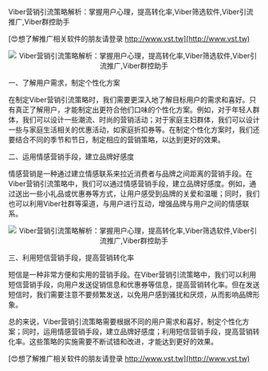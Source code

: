 Viber营销引流策略解析：掌握用户心理，提高转化率,Viber筛选软件,Viber引流推广,Viber群控助手

[😍想了解推广相关软件的朋友请登录 http://www.vst.tw](http://www.vst.tw)

 <center><img src="https://vst.tw/MP4/tuiguang/png/1.png" alt="Viber营销引流策略解析：掌握用户心理，提高转化率,Viber筛选软件,Viber引流推广,Viber群控助手"></center>

一、了解用户需求，制定个性化方案

在制定Viber营销引流策略时，我们需要更深入地了解目标用户的需求和喜好。只有真正了解用户，才能制定出更符合他们口味的个性化方案。例如，对于年轻人群体，我们可以设计一些潮流、时尚的营销活动；对于家庭主妇群体，我们可以设计一些与家庭生活相关的优惠活动，如家庭折扣券等。在制定个性化方案时，我们还要结合不同的季节和节日，制定相应的营销策略，以达到更好的效果。

二、运用情感营销手段，建立品牌好感度

情感营销是一种通过建立情感联系来拉近消费者与品牌之间距离的营销手段。在Viber营销引流策略中，我们可以通过情感营销手段，建立品牌好感度。例如，通过送出一些小礼品或优惠券等方式，让用户感受到品牌的关爱和温暖；同时，我们也可以利用Viber社群等渠道，与用户进行互动，增强品牌与用户之间的情感联系。

 <center><img src="https://vst.tw/MP4/tuiguang/png/3.png" alt="Viber营销引流策略解析：掌握用户心理，提高转化率,Viber筛选软件,Viber引流推广,Viber群控助手"></center>

三、利用短信营销手段，提高营销转化率

短信是一种非常方便和实用的营销手段。在Viber营销引流策略中，我们可以利用短信营销手段，向用户发送促销信息和优惠券等信息，提高营销转化率。但在发送短信时，我们需要注意不要频繁发送，以免用户感到骚扰和厌烦，从而影响品牌形象。

总的来说，Viber营销引流策略需要根据不同的用户需求和喜好，制定个性化方案；同时，运用情感营销手段，建立品牌好感度；利用短信营销手段，提高营销转化率。这些策略的实施需要不断试错和改进，才能达到更好的效果。

[😍想了解推广相关软件的朋友请登录 http://www.vst.tw](http://www.vst.tw)



